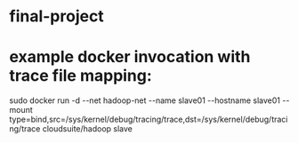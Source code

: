 # final-project
# example docker invocation with trace file mapping: 
sudo docker run -d --net hadoop-net --name slave01 --hostname slave01 --mount type=bind,src=/sys/kernel/debug/tracing/trace,dst=/sys/kernel/debug/tracing/trace cloudsuite/hadoop slave
